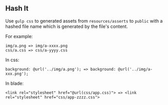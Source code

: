 ## Hash It

Use `gulp css` to generated assets from `resources/asserts` to `public`
with a hashed file name which is generated by the file's content.

For example:
```
img/a.png => img/a-xxxx.png
css/a.css => css/a-yyyy.css
```

In css:
```
background: @url('../img/a.png'); => background: @url('../img/a-xxx.png');
```

In blade:
```
<link rel="stylesheet" href="@url(css/app.css)"> => <link rel="stylesheet" href="css/app-zzzz.css">
```
